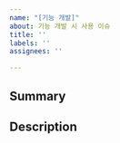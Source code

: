```yaml
---
name: "[기능 개발]"
about: 기능 개발 시 사용 이슈
title: ''
labels: ''
assignees: ''

---
```


## Summary

## Description
